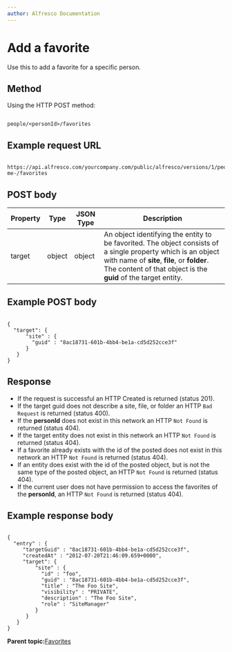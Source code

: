 ```yaml
---
author: Alfresco Documentation
---
```


# Add a favorite

Use this to add a favorite for a specific person.

## Method

Using the HTTP POST method:

```

people/<personId>/favorites
```

## Example request URL

```

https://api.alfresco.com/yourcompany.com/public/alfresco/versions/1/people/-me-/favorites
```

## POST body

|Property|Type|JSON Type|Description|
|--------|----|---------|-----------|
|target|object|object|An object identifying the entity to be favorited. The object consists of a single property which is an object with name of **site**, **file**, or **folder**. The content of that object is the **guid** of the target entity.|

## Example POST body

```

{                                                
  "target": {
      "site" : {
        "guid" : "8ac18731-601b-4bb4-be1a-cd5d252cce3f"
      }
   }
}
```

## Response

-   If the request is successful an HTTP Created is returned \(status 201\).
-   If the target guid does not describe a site, file, or folder an HTTP `Bad Request` is returned \(status 400\).
-   If the **personId** does not exist in this network an HTTP `Not Found` is returned \(status 404\).
-   If the target entity does not exist in this network an HTTP `Not Found` is returned \(status 404\).
-   If a favorite already exists with the id of the posted does not exist in this network an HTTP `Not Found` is returned \(status 404\).
-   If an entity does exist with the id of the posted object, but is not the same type of the posted object, an HTTP `Not Found` is returned \(status 404\).
-   If the current user does not have permission to access the favorites of the **personId**, an HTTP `Not Found` is returned \(status 404\).

## Example response body

```

{  
  "entry" : {
     "targetGuid" : "8ac18731-601b-4bb4-be1a-cd5d252cce3f",
     "createdAt" : "2012-07-20T21:46:09.659+0000",
     "target": {
         "site" : {
           "id" : "foo",
           "guid" : "8ac18731-601b-4bb4-be1a-cd5d252cce3f",
           "title" : "The Foo Site",
           "visibility" : "PRIVATE",
           "description" : "The Foo Site",
           "role" : "SiteManager"
         }
      }
   }
}
```

**Parent topic:**[Favorites](../../../pra/1/concepts/pra-favorites.md)

